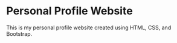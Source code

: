 # Personal Profile Website
This is my personal profile website created using HTML, CSS, and Bootstrap.
